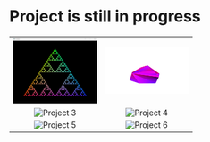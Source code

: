 # Project is still in progress

<div style="text-align: center;">
  <table style="margin: 0 auto;">
    <tr>
      <td><img src="https://github.com/szabo-krisztian/VkTutorial/blob/master/images/fractal.png?raw=true" width="150"/></td>
      <td><img src="https://github.com/szabo-krisztian/VkTutorial/blob/master/images/mesh_shooter.gif" width="150"/></td>
    </tr>
    <tr>
        <td><img src="https://example.com/image3.png" alt="Project 3" width="150"/></td>
        <td><img src="https://example.com/image4.png" alt="Project 4" width="150"/></td>
    </tr>
    <tr>
      <td><img src="https://example.com/image5.png" alt="Project 5" width="150"/></td>
      <td><img src="https://example.com/image6.png" alt="Project 6" width="150"/></td>
    </tr>
  </table>
</div>

